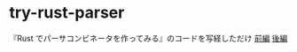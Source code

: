 # try-rust-parser

『Rust でパーサコンビネータを作ってみる』のコードを写経しただけ
[前編](https://zenn.dev/nojima/articles/05cb9ffa0f993b)
[後編](https://zenn.dev/nojima/articles/e597d22660205d)
